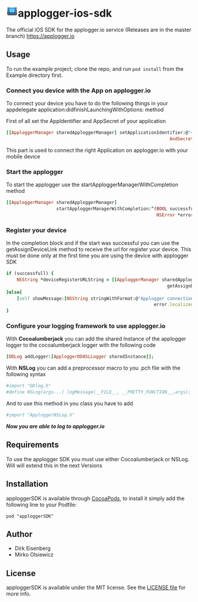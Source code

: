 <img src="applogger.png" title="Applogger.io" float=left>applogger-ios-sdk
=================
The official iOS SDK for the applogger.io service (Releases are in the master branch) https://applogger.io

## Usage

To run the example project; clone the repo, and run `pod install` from the Example directory first.

### Connect you device with the App on applogger.io 
To connect your device you have to do the following things in your appdelegate
application:didfinishLaunchingWithOptions: method

First of all set the AppIdentifier and AppSecret of your application 
```ruby
[[ApploggerManager sharedApploggerManager] setApplicationIdentifier:@"<AppIdentifier>"
                                                              AndSecret:@"<AppSecret>"];
```
This part is used to connect the right Application on applogger.io with your mobile device

### Start the applogger
To start the applogger use the startApploggerManagerWithCompletion method
```ruby
[[ApploggerManager sharedApploggerManager] 
				   startApploggerManagerWithCompletion:^(BOOL successfull, 
														 NSError *error){
```
### Register your device
In the completion block and if the start was successful you can use the getAssignDeviceLink 
method to receive the url for register your device. This must be done only at the first
time you are using the device with applogger SDK
```ruby     
if (successfull) {
    NSString *deviceRegisterURLString = [[ApploggerManager sharedApploggerManager] 
    														 getAssignDeviceLink]];
}else{
    [self showMessage:[NSString stringWithFormat:@"Applogger connection failed : %@", 
    													error.localizedDescription]];
}
```
### Configure your logging framework to use applogger.io
With **Cocoalumberjack** you can add the shared Instance of the applogger logger to the 
cocoalumberjack logger with the following code
```ruby
[DDLog addLogger:[ApploggerDDASLLogger sharedInstance]];
```

With **NSLog** you can add a preprocessor macro to you .pch file with the following syntax
```ruby
#import "DDlog.h"
#define NSLog(args...) logMessage(__FILE__, __PRETTY_FUNCTION__,args);
```
And to use this method in you class you have to add
```ruby
#import "ApploggerNSLog.h"
```

***Now you are able to log to applogger.io***


## Requirements

To use the applogger SDK you must use either Cocoalumberjack or NSLog. Will will extend this in the next Versions

## Installation

apploggerSDK is available through [CocoaPods](http://cocoapods.org), to install
it simply add the following line to your Podfile:

```
pod "apploggerSDK"
```

## Author

- Dirk Eisenberg
- Mirko Olsiewicz

## License

apploggerSDK is available under the MIT license. See the [LICENSE file](https://github.com/applogger/applogger-ios-sdk/blob/master/LICENSE) for more info.

